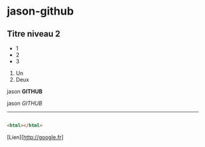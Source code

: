 # jason-github

## Titre niveau 2


+ 1
+ 2
+ 3

1. Un
2. Deux

jason  **GITHUB**

jason  *GITHUB*

---

```html

<html></html>
```
[Lien][http://google.fr]
